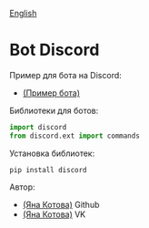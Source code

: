[English](https://github.com/JanaKotova/python_discord/blob/master/README.md)
# Bot Discord
Пример для бота на Discord:
- [(Пример бота)](https://github.com/JanaKotova/python_discord/blob/master/Example/bot.py)

Библиотеки для ботов:
```python
import discord
from discord.ext import commands
```

Установка библиотек:
```
pip install discord
```

Автор:
- [(Яна Котова)](https://github.com/JanaKotova) Github
- [(Яна Котова)](https://vk.com/janakotova) VK
